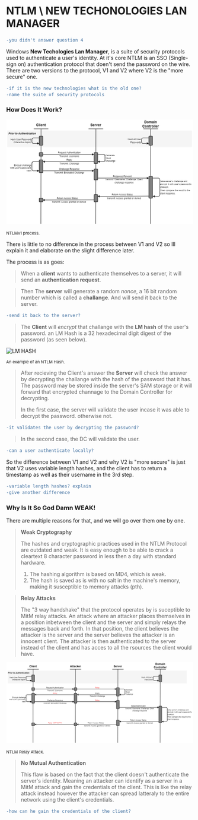# NTLM \ NEW TECHONOLOGIES LAN MANAGER

```diff
-you didn't answer question 4
```

Windows **New Techologies Lan Manager**, is a suite of security protocols used to authenticate a user's identity. At it's core NTLM is an SSO (Single-sign on) authentication protocol that doen't send the password on the wire. There are two versions to the protocol, V1 and V2 where V2 is the "more secure" one.

```diff
-if it is the new technologies what is the old one?
-name the suite of security protocols
```

### How Does It Work?

![The Process of NTLM Authentication](Pictures/NTLM/NTLM_Process.png)
<p style="font-size:11px">NTLMv1 process.</p>

There is little to no difference in the process between V1 and V2 so Ill explain it and elaborate on the slight difference later.

The process is as goes:

> When a **client** wants to authenticate themselves to a server, it will send an **authentication request**.

> Then The **server** will generate a random *nonce*, a 16 bit random number which is called a **challange**. And will send it back to the server.
```diff
-send it back to the server?
```
> The **Client** will *encrypt* that challange with the **LM hash** of the user's password. an LM Hash is a 32 hexadecimal digit digest of the password (as seen below).

![LM HASH](https://www.netspi.com/wp-content/uploads/2014/10/HashExample.png)
<p style="font-size:11px">An example of an NTLM Hash.</p>

> After recieving the Client's answer the **Server** will check the answer by decrypting the challange with the hash of the password that it has. The password may be stored inside the server's SAM storage or it will forward that encrypted channage to the Domain Controller for decrypting.
>
> In the first case, the server will validate the user incase it was able to decrypt the password. otherwise not.
```diff
-it validates the user by decrypting the password?
```
>
> In the second case, the DC will validate the user.
```diff
-can a user authenticate locally?
```

So the difference between V1 and V2 and why V2 is "more secure" is just that V2 uses variable length hashes, and the client has to return a timestamp as well as their username in the 3rd step.
```diff
-variable length hashes? explain
-give another difference
```

### Why Is It So God Damn WEAK!

There are multiple reasons for that, and we will go over them one by one.

> **Weak Cryptography**
>
> The hashes and cryptographic practices used in the NTLM Protocol are outdated and weak. It is easy enough to be able to crack a cleartext 8 character password in less then a day with standard hardware.
>
> 1. The hashing algorithm is based on MD4, which is weak.
> 2. The hash is saved as is with no salt in the machine's memory, making it susceptible to memory attacks (pth).

> **Relay Attacks**
>
> The "3 way handshake" that the protocol operates by is suceptible to MitM relay attacks. An attack where an attacker places themselves in a position inbetween the client and the server and simply relays the messages back and forth. In that position, the client believes the attacker is the server and the server believes the attacker is an innocent client. The attacker is then authenticated to the server instead of the client and has acces to all the rsources the client would have.

![Relay Attack Process](Pictures/NTLM/NTLM_Relay_Process.png)
<p style="font-size:11px">NTLM Relay Attack.</p>

> **No Mutual Authentication**
>
> This flaw is based on the fact that the client doesn't authenticate the server's identity. Meaning an attacker can identify as a server in a MitM attack and gain the credentials of the client. This is like the relay attack instead however the attacker can spread latteraly to the entire network using the client's credentials.

```diff
-how can he gain the credentials of the client?
```
